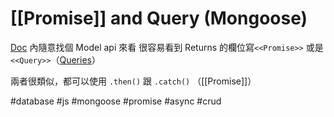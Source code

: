 # [[Promise]] and Query (Mongoose)
[Doc](https://mongoosejs.com/docs/api/model.html#model_Model.deleteMany) 內隨意找個 Model api 來看
很容易看到 Returns 的欄位寫`<<Promise>>` 或是 `<<Query>>`（[Queries](https://mongoosejs.com/docs/queries.html)）

兩者很類似，都可以使用 `.then()` 跟 `.catch()` （[[Promise]]）

#database #js #mongoose #promise #async #crud 